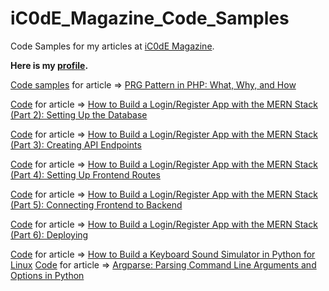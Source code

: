 # iC0dE_Magazine_Code_Samples

Code Samples for my articles at [iC0dE Magazine](https://icodemag.com/).

**Here is my [profile](https://icodemag.com/author/youssefashour/).**

[Code samples](PRG_Pattern_in_PHP) for article => [PRG Pattern in PHP: What, Why, and How](https://icodemag.com/prg-pattern-in-php-what-why-and-how/)

[Code](Login_Register_System_With_MERN_Stack/Setting_Up_the_Database) for article => [How to Build a Login/Register App with the MERN Stack (Part 2): Setting Up the Database](https://icodemag.com/how-to-build-a-login-register-app-with-the-mern-stack-part-2-setting-up-the-database/)

[Code](Login_Register_System_With_MERN_Stack/Creating_API_Endpoints) for article => [How to Build a Login/Register App with the MERN Stack (Part 3): Creating API Endpoints](https://icodemag.com/how-to-build-a-login-register-app-with-the-mern-stack-part-3-creating-api-endpoints/)

[Code](Login_Register_System_With_MERN_Stack/Setting_Up_Frontend_Routes) for article => [How to Build a Login/Register App with the MERN Stack (Part 4): Setting Up Frontend Routes](https://icodemag.com/how-to-build-a-login-register-app-with-the-mern-stack-part-4-setting-up-frontend-routes/)

[Code](Login_Register_System_With_MERN_Stack/Connecting_Frontend_to_Backend) for article => [How to Build a Login/Register App with the MERN Stack (Part 5): Connecting Frontend to Backend](https://icodemag.com/how-to-build-a-login-register-app-with-the-mern-stack-part-5-connecting-frontend-to-backend/)

[Code](Login_Register_System_With_MERN_Stack/Deploying) for article => [How to Build a Login/Register App with the MERN Stack (Part 6): Deploying](https://icodemag.com/how-to-build-a-login-register-app-with-the-mern-stack-part-6-deploying/)

[Code](Keyboard_Sound_Simulator_in_Python) for article => [How to Build a Keyboard Sound Simulator in Python for Linux](https://icodemag.com/how-to-build-a-keyboard-sound-simulator-in-python-for-linux)
[Code](Parsing_Command_Line_Arguments_in_Python_with_Argparse) for article => [Argparse: Parsing Command Line Arguments and Options in Python](https://icodemag.com/argparse-parsing-command-line-arguments-and-options-in-python)
